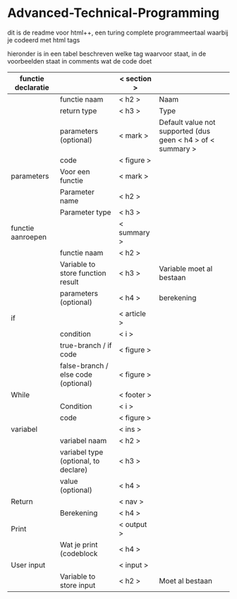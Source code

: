 # Advanced-Technical-Programming

dit is de readme voor html++, een turing complete programmeertaal waarbij je codeerd met html tags

hieronder is in een tabel beschreven welke tag waarvoor staat, in de voorbeelden staat in comments wat de code doet

|     functie declaratie    |                                             |     < section >    |                                                                  |
|---------------------------|---------------------------------------------|--------------------|------------------------------------------------------------------|
|                           |     functie naam                            |     < h2 >         |     Naam                                                         |
|                           |     return type                             |     < h3 >         |     Type                                                         |
|                           |     parameters (optional)                   |     < mark >       |     Default value not supported (dus geen < h4 > of   < summary >|
|                           |     code                                    |     < figure >     |                                                                  |
|     parameters            |     Voor een functie                        |     < mark >       |                                                                  |
|                           |     Parameter name                          |     < h2 >         |                                                                  |
|                           |     Parameter type                          |     < h3 >         |                                                                  |
|     functie aanroepen     |                                             |     < summary >    |                                                                  |
|                           |     functie naam                            |     < h2 >         |                                                                  |
|                           |     Variable to store function result       |     < h3 >         |     Variable moet al bestaan                                     |
|                           |     parameters (optional)                   |     < h4 >         |     berekening                                                   |
|     if                    |                                             |     < article >    |                                                                  |
|                           |     condition                               |     < i >          |                                                                  |
|                           |     true-branch / if code                   |     < figure >     |                                                                  |
|                           |     false-branch / else code (optional)     |     < figure >     |                                                                  |
|     While                 |                                             |     < footer >     |                                                                  |
|                           |     Condition                               |     < i >          |                                                                  |
|                           |     code                                    |     < figure >     |                                                                  |
|     variabel              |                                             |     < ins >        |                                                                  |
|                           |     variabel naam                           |     < h2 >         |                                                                  |
|                           |     variabel type (optional, to declare)    |     < h3 >         |                                                                  |
|                           |     value (optional)                        |     < h4 >         |                                                                  |
|     Return                |                                             |     < nav >        |                                                                  |
|                           |     Berekening                              |     < h4 >         |                                                                  |
|     Print                 |                                             |     < output >     |                                                                  |
|                           |     Wat je print (codeblock                 |     < h4 >         |                                                                  |
|     User input            |                                             |     < input >      |                                                                  |
|                           |     Variable to store input                 |     < h2 >         |     Moet al bestaan                                              |
